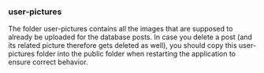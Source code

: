 ### user-pictures

The folder user-pictures contains all the images that are supposed to already be uploaded for the database posts.
In case you delete a post (and its related picture therefore gets deleted as well), 
you should copy this user-pictures folder into the public folder when restarting the application to ensure correct behavior.